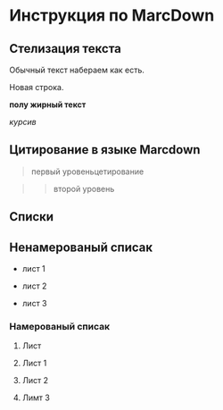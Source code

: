 # Инструкция по MarcDown
## Стелизация текста
Обычный текст набераем как есть. 

Новая строка.

**полу жирный текст**

*курсив*

## Цитирование в языке Marcdown

> первый уровеньцетирование 

>> второй уровень

## Списки
## Ненамерованый списак
* лист 1

* лист 2

* лист 3

### Намерованый списак

1. Лист 

2. Лист 1

3. Лист 2

4. Лимт 3